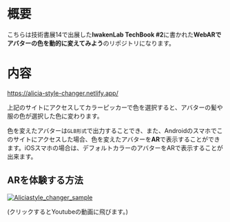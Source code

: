 # 概要
こちらは技術書展14で出展した**IwakenLab TechBook #2**に書かれた**WebARでアバターの色を動的に変えてみよう**のリポジトリになります。
# 内容
https://alicia-style-changer.netlify.app/


上記のサイトにアクセスしてカラーピッカーで色を選択すると、アバターの髪や服の色が選択した色に変わります。

色を変えたアバターは`GLB形式`で出力することでき、また、Androidのスマホでこのサイトにアクセスした場合、色を変えたアバターを**AR**で表示することができます。iOSスマホの場合は、デフォルトカラーのアバターをARで表示することが出来ます。

## ARを体験する方法
[![Aliciastyle_changer_sample](https://user-images.githubusercontent.com/69253001/228293564-10195b2c-48c8-4f4d-b84e-98653628c094.png)](https://youtu.be/2XJsHNUGhLI)

(クリックするとYoutubeの動画に飛びます。)
